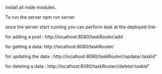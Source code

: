 install all node modules.

To run the server npm run server 

once the server start running you can perform task at the deployed link-


for adding a post : http://localhost:8080/taskRouter/add

for getting a data: http://localhost:8080/taskRouter/

for updating the data :  http://localhost:8080/taskRouter//update/:taskId"

for deleting a data : http://localhost:8080/taskRouter//delete/:taskId"
